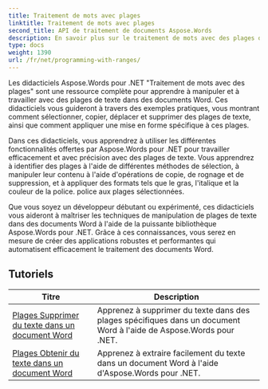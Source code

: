 ```yaml
---
title: Traitement de mots avec plages
linktitle: Traitement de mots avec plages
second_title: API de traitement de documents Aspose.Words
description: En savoir plus sur le traitement de mots avec des plages dans Aspose.Words pour .NET. Apprenez à manipuler et à mettre en forme des plages de texte spécifiques dans des documents Word à l'aide de didacticiels pas à pas et d'exemples de codes.
type: docs
weight: 1390
url: /fr/net/programming-with-ranges/
---
```

Les didacticiels Aspose.Words pour .NET "Traitement de mots avec des plages" sont une ressource complète pour apprendre à manipuler et à travailler avec des plages de texte dans des documents Word. Ces didacticiels vous guideront à travers des exemples pratiques, vous montrant comment sélectionner, copier, déplacer et supprimer des plages de texte, ainsi que comment appliquer une mise en forme spécifique à ces plages.

Dans ces didacticiels, vous apprendrez à utiliser les différentes fonctionnalités offertes par Aspose.Words pour .NET pour travailler efficacement et avec précision avec des plages de texte. Vous apprendrez à identifier des plages à l'aide de différentes méthodes de sélection, à manipuler leur contenu à l'aide d'opérations de copie, de rognage et de suppression, et à appliquer des formats tels que le gras, l'italique et la couleur de la police. police aux plages sélectionnées.

Que vous soyez un développeur débutant ou expérimenté, ces didacticiels vous aideront à maîtriser les techniques de manipulation de plages de texte dans des documents Word à l'aide de la puissante bibliothèque Aspose.Words pour .NET. Grâce à ces connaissances, vous serez en mesure de créer des applications robustes et performantes qui automatisent efficacement le traitement des documents Word.

 ## Tutoriels
| Titre | Description |
| --- | --- |
| [Plages Supprimer du texte dans un document Word](./ranges-delete-text/) | Apprenez à supprimer du texte dans des plages spécifiques dans un document Word à l'aide de Aspose.Words pour .NET. |
| [Plages Obtenir du texte dans un document Word](./ranges-get-text/) | Apprenez à extraire facilement du texte dans un document Word à l'aide d'Aspose.Words pour .NET. |